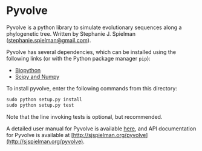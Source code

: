 Pyvolve
============

Pyvolve is a python library to simulate evolutionary sequences along a phylogenetic tree.
Written by Stephanie J. Spielman (stephanie.spielman@gmail.com).

Pyvolve has several dependencies, which can be installed using the following links (or with the Python package manager `pip`):
* [Biopython](http://biopython.org/wiki/Download)
* [Scipy and Numpy](http://www.scipy.org/install.html)


To install pyvolve, enter the following commands from this directory:

```python
sudo python setup.py install
sudo python setup.py test  
```
Note that the line invoking tests is optional, but recommended. 

A detailed user manual for Pyvolve is available [here](https://github.com/sjspielman/pyvolve/raw/user_manual/pyvolve_manual.pdf), and API documentation for Pyvolve is available at [http://sjspielman.org/pyvolve](http://sjspielman.org/pyvolve).
